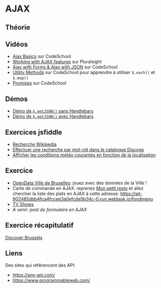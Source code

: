 # AJAX #

## Théorie ##

## Vidéos ##

- [Ajax Basics](http://jquery-part2.codeschool.com/levels/1/sections/2) sur CodeSchool
- [Working with AJAX features](https://app.pluralsight.com/player?course=jquery-fundamentals&author=dan-wahlin&name=jquery-fundamentals-ajax&clip=0) sur Pluralsight
- [Ajax with Forms & Ajax with JSON](http://jquery-part2.codeschool.com/levels/3/sections/2) sur CodeSchool
- [Utility Methods](http://jquery-part2.codeschool.com/levels/4/sections/2) sur CodeSchool pour apprendre à utiliser `$.each()` et `$.map()`  
- [Promises](http://jquery-part2.codeschool.com/levels/6/sections/2) sur CodeSchool

## Démos ##

- [Démo de `$.getJSON()` sans Handlebars](https://jsfiddle.net/bfcepegra/ezmyg6n3/)
- [Démo de `$.getJSON()` avec Handlebars](https://jsfiddle.net/bfcepegra/q3r3bxod/)

## Exercices jsfiddle ##

- [Recherche Wikipedia](http://jsfiddle.net/bfcepegra/ru40hd2y/)
- [Effectuer une recherche par mot-clé dans le catalogue Discogs](https://jsfiddle.net/bfcepegra/fhcxv8ec/)
- [Afficher les conditions météo courantes en fonction de la localisation](https://jsfiddle.net/bfcepegra/5sLgjo6y/)

## Exercice ##

- [OpenData Ville de Bruxelles](https://opendata.bruxelles.be/page/home/): jouez avec des données de la Ville !
- Carte de commande en AJAX: reprenez [Mon petit resto](https://github.com/bruxellesformationcepegra/lab-simplefoodmenu) et allez chercher la liste des plats en AJAX à cette adresse: https://wt-902485dbb4fca4fccee3a0efcde5b34c-0.run.webtask.io/foodmenu
- [TV Shows](https://github.com/bruxellesformationcepegra/lab-js-tvshows)
- *A venir: post de formulaire en AJAX*

## Exercice récapitulatif ##

[Discover Brussels](https://github.com/bruxellesformationcepegra/lab-js-discoverbrussels)

## Liens ##

Des sites qui référencent des API: 
- https://any-api.com/
- https://www.programmableweb.com/





